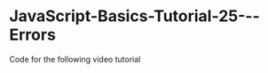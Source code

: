 JavaScript-Basics-Tutorial-25---Errors
======================================

Code for the following video tutorial 
